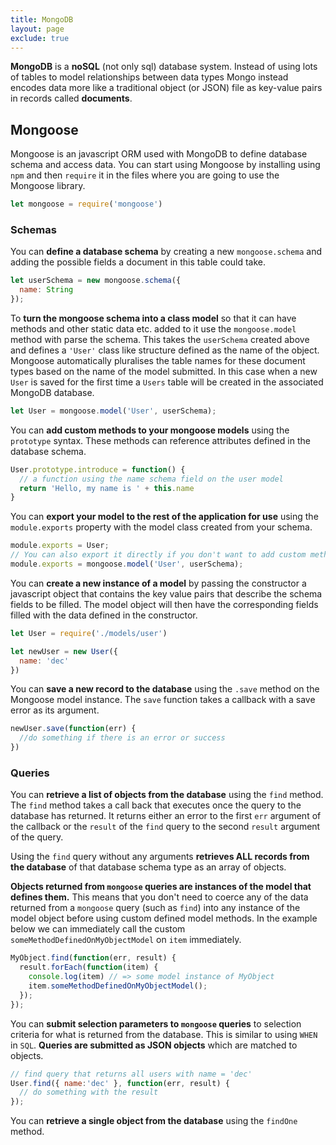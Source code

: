 ```yaml
---
title: MongoDB
layout: page
exclude: true
---
```


**MongoDB** is a **noSQL** (not only sql) database system. Instead of using lots of tables to model relationships between data types Mongo instead encodes data more like a traditional object (or JSON) file as key-value pairs in records called **documents**.

## Mongoose

Mongoose is an javascript ORM used with MongoDB to define database schema and access data. You can start using Mongoose by installing using `npm` and then `require` it in the files where you are going to use the Mongoose library. 
```js
let mongoose = require('mongoose')
```

### Schemas
You can **define a database schema** by creating a new `mongoose.schema` and adding the possible fields a document in this table could take.
```js
let userSchema = new mongoose.schema({
  name: String
});
```

To **turn the mongoose schema into a class model** so that it can have methods and other static data etc. added to it use the `mongoose.model` method with parse the schema. This takes the `userSchema` created above and defines a `'User'` class like structure defined as the name of the object. Mongoose automatically pluralises the table names for these document types based on the name of the model submitted. In this case when a new `User` is saved for the first time a `Users` table will be created in the associated MongoDB database.
```js
let User = mongoose.model('User', userSchema);
```

You can **add custom methods to your mongoose models** using the `prototype` syntax. These methods can reference attributes defined in the database schema.
```js
User.prototype.introduce = function() {
  // a function using the name schema field on the user model
  return 'Hello, my name is ' + this.name
}
```

You can **export your model to the rest of the application for use** using the `module.exports` property with the model class created from your schema. 
```js
module.exports = User;
// You can also export it directly if you don't want to add custom methods to yout model
module.exports = mongoose.model('User', userSchema);
```

You can **create a new instance of a model** by passing the constructor a javascript object that contains the key value pairs that describe the schema fields to be filled. The model object will then have the corresponding fields filled with the data defined in the constructor.
```js
let User = require('./models/user')

let newUser = new User({
  name: 'dec'
})
```

You can **save a new record to the database** using the `.save` method on the Mongoose model instance. The `save` function takes a callback with a save error as its argument.
```js
newUser.save(function(err) {
  //do something if there is an error or success
})
```

### Queries
You can **retrieve a list of objects from the database** using the `find` method. The `find` method takes a call back that executes once the query to the database has returned. It returns either an error to the first `err` argument of the callback or the `result` of the `find` query to the second `result` argument of the query. 

Using the `find` query without any arguments **retrieves ALL records from the database** of that database schema type as an array of objects.

**Objects returned from `mongoose` queries are instances of the model that defines them.** This means that you don't need to coerce any of the data returned from a `mongoose` query (such as `find`) into any instance of the model object before using custom defined model methods. In the example below we can immediately call the custom `someMethodDefinedOnMyObjectModel` on `item` immediately. 
```js
MyObject.find(function(err, result) {
  result.forEach(function(item) {
    console.log(item) // => some model instance of MyObject
    item.someMethodDefinedOnMyObjectModel();
  });
});
```

You can **submit selection parameters to `mongoose` queries** to selection criteria for what is returned from the database. This is similar to using `WHEN` in `SQL`. **Queries are submitted as JSON objects** which are matched to objects.
```js
// find query that returns all users with name = 'dec'
User.find({ name:'dec' }, function(err, result) {
  // do something with the result
});
```

You can **retrieve a single object from the database** using the `findOne` method.

<!--stackedit_data:
eyJoaXN0b3J5IjpbLTkxODgwMDg0MCwtMTY1MzA4ODE5OSwtMT
cyNTM4MTY2NSw5NjM1Mjk0MTEsNjgwMDU3NzEzLDIwMTAyNTA4
NDUsLTIxMzY4OTE5MDMsMjAyNzAzMzEyOF19
-->
